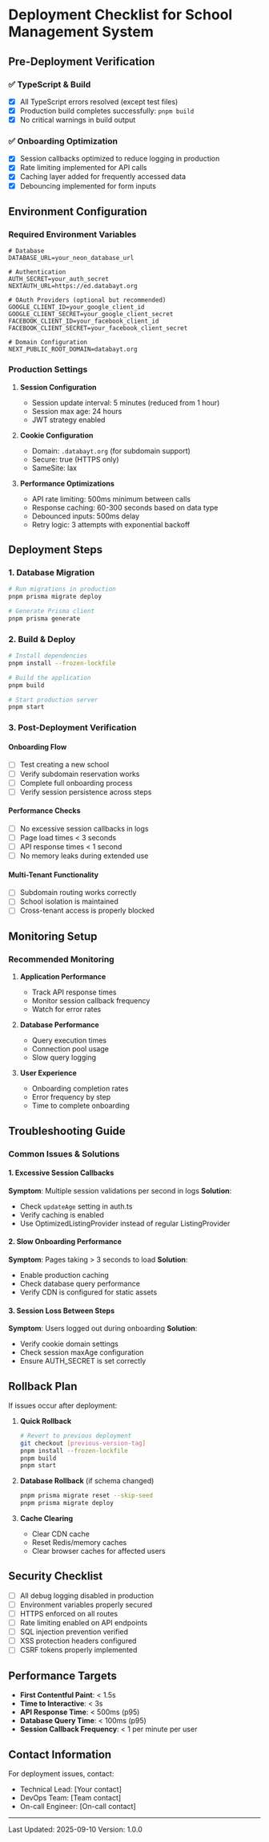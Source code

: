 # Deployment Checklist for School Management System

## Pre-Deployment Verification

### ✅ TypeScript & Build
- [x] All TypeScript errors resolved (except test files)
- [x] Production build completes successfully: `pnpm build`
- [x] No critical warnings in build output

### ✅ Onboarding Optimization
- [x] Session callbacks optimized to reduce logging in production
- [x] Rate limiting implemented for API calls
- [x] Caching layer added for frequently accessed data
- [x] Debouncing implemented for form inputs

## Environment Configuration

### Required Environment Variables
```env
# Database
DATABASE_URL=your_neon_database_url

# Authentication
AUTH_SECRET=your_auth_secret
NEXTAUTH_URL=https://ed.databayt.org

# OAuth Providers (optional but recommended)
GOOGLE_CLIENT_ID=your_google_client_id
GOOGLE_CLIENT_SECRET=your_google_client_secret
FACEBOOK_CLIENT_ID=your_facebook_client_id
FACEBOOK_CLIENT_SECRET=your_facebook_client_secret

# Domain Configuration
NEXT_PUBLIC_ROOT_DOMAIN=databayt.org
```

### Production Settings
1. **Session Configuration**
   - Session update interval: 5 minutes (reduced from 1 hour)
   - Session max age: 24 hours
   - JWT strategy enabled

2. **Cookie Configuration**
   - Domain: `.databayt.org` (for subdomain support)
   - Secure: true (HTTPS only)
   - SameSite: lax

3. **Performance Optimizations**
   - API rate limiting: 500ms minimum between calls
   - Response caching: 60-300 seconds based on data type
   - Debounced inputs: 500ms delay
   - Retry logic: 3 attempts with exponential backoff

## Deployment Steps

### 1. Database Migration
```bash
# Run migrations in production
pnpm prisma migrate deploy

# Generate Prisma client
pnpm prisma generate
```

### 2. Build & Deploy
```bash
# Install dependencies
pnpm install --frozen-lockfile

# Build the application
pnpm build

# Start production server
pnpm start
```

### 3. Post-Deployment Verification

#### Onboarding Flow
- [ ] Test creating a new school
- [ ] Verify subdomain reservation works
- [ ] Complete full onboarding process
- [ ] Verify session persistence across steps

#### Performance Checks
- [ ] No excessive session callbacks in logs
- [ ] Page load times < 3 seconds
- [ ] API response times < 1 second
- [ ] No memory leaks during extended use

#### Multi-Tenant Functionality
- [ ] Subdomain routing works correctly
- [ ] School isolation is maintained
- [ ] Cross-tenant access is properly blocked

## Monitoring Setup

### Recommended Monitoring
1. **Application Performance**
   - Track API response times
   - Monitor session callback frequency
   - Watch for error rates

2. **Database Performance**
   - Query execution times
   - Connection pool usage
   - Slow query logging

3. **User Experience**
   - Onboarding completion rates
   - Error frequency by step
   - Time to complete onboarding

## Troubleshooting Guide

### Common Issues & Solutions

#### 1. Excessive Session Callbacks
**Symptom**: Multiple session validations per second in logs
**Solution**: 
- Check `updateAge` setting in auth.ts
- Verify caching is enabled
- Use OptimizedListingProvider instead of regular ListingProvider

#### 2. Slow Onboarding Performance
**Symptom**: Pages taking > 3 seconds to load
**Solution**:
- Enable production caching
- Check database query performance
- Verify CDN is configured for static assets

#### 3. Session Loss Between Steps
**Symptom**: Users logged out during onboarding
**Solution**:
- Verify cookie domain settings
- Check session maxAge configuration
- Ensure AUTH_SECRET is set correctly

## Rollback Plan

If issues occur after deployment:

1. **Quick Rollback**
   ```bash
   # Revert to previous deployment
   git checkout [previous-version-tag]
   pnpm install --frozen-lockfile
   pnpm build
   pnpm start
   ```

2. **Database Rollback** (if schema changed)
   ```bash
   pnpm prisma migrate reset --skip-seed
   pnpm prisma migrate deploy
   ```

3. **Cache Clearing**
   - Clear CDN cache
   - Reset Redis/memory caches
   - Clear browser caches for affected users

## Security Checklist

- [ ] All debug logging disabled in production
- [ ] Environment variables properly secured
- [ ] HTTPS enforced on all routes
- [ ] Rate limiting enabled on API endpoints
- [ ] SQL injection prevention verified
- [ ] XSS protection headers configured
- [ ] CSRF tokens properly implemented

## Performance Targets

- **First Contentful Paint**: < 1.5s
- **Time to Interactive**: < 3s
- **API Response Time**: < 500ms (p95)
- **Database Query Time**: < 100ms (p95)
- **Session Callback Frequency**: < 1 per minute per user

## Contact Information

For deployment issues, contact:
- Technical Lead: [Your contact]
- DevOps Team: [Team contact]
- On-call Engineer: [On-call contact]

---

Last Updated: 2025-09-10
Version: 1.0.0